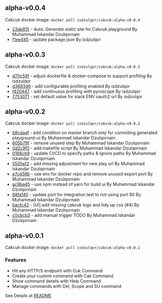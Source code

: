 ## alpha-v0.0.4
Cakcuk docker image: `docker pull isdzulqor/cakcuk:alpha-v0.0.4`
- [23ab815](https://github.com/isdzulqor/cakcuk/commit/23ab815097e6aea8a00af68b50bfd7618185165e) - Auto: Generate static site for Cakcuk playground By Muhammad Iskandar Dzulqornain
- [f1ee445](https://github.com/isdzulqor/cakcuk/commit/f1ee4454c06b1ab7adeba856b5caa9c7a51212e2) - update package json By isdzulqor

## alpha-v0.0.3
Cakcuk docker image: `docker pull isdzulqor/cakcuk:alpha-v0.0.3`
- [d70c59f](https://github.com/isdzulqor/cakcuk/commit/d70c59f89e90880c98cd66e4223150b9c2a6cadf) - adjust dockerfile & docker-compose to support profiling By isdzulqor
- [d3893d9](https://github.com/isdzulqor/cakcuk/commit/d3893d95a0d17729dec8a54c2532ae94354083c3) - add configurable profiling enabled By isdzulqor
- [f420447](https://github.com/isdzulqor/cakcuk/commit/f42044745149cf78570bbb74280580ecf4fc775b) - add continuous profiling with pyroscope By isdzulqor
- [7753071](https://github.com/isdzulqor/cakcuk/commit/7753071e285ce57d3d78f5536b1045e84b541e1f) - set default value for slack ENV oauth2 url By isdzulqor

## alpha-v0.0.2
Cakcuk docker image: `docker pull isdzulqor/cakcuk:alpha-v0.0.2`
- [b8cdaaf](https://github.com/isdzulqor/cakcuk/commit/b8cdaaf2b718d761e2f177616ae56c5626a382b9) - add condition on master branch only for commiting generated playground-ui By Muhammad Iskandar Dzulqornain
- [605b79f](https://github.com/isdzulqor/cakcuk/commit/605b79fa14d7c9e36079eb915c8e8c7a1d6bfb9d) - remove unused step By Muhammad Iskandar Dzulqornain
- [0d2c9f0](https://github.com/isdzulqor/cakcuk/commit/0d2c9f0fcbb34d780a85159383a0424d4cb79266) - add makefile script By Muhammad Iskandar Dzulqornain
- [0188cb9](https://github.com/isdzulqor/cakcuk/commit/0188cb91086e8d4dee74dc997ef1d60ed4de5f2c) - update CI/CD to specify paths & ignore paths By Muhammad Iskandar Dzulqornain
- [5505ef2](https://github.com/isdzulqor/cakcuk/commit/5505ef2880fc3b029f1c4e656cce8ebfecbb7740) - add missing adjustment for new play url By Muhammad Iskandar Dzulqornain
- [e7cd38b](https://github.com/isdzulqor/cakcuk/commit/e7cd38b9ef0bce2e9982717e4c14c2733a1f34b7) - use env for docker repo and remove unused export port By Muhammad Iskandar Dzulqornain
- [ac9ba45](https://github.com/isdzulqor/cakcuk/commit/ac9ba45790899c1886c4fbacadc93d83b5167a9a) - use npm instead of yarn for build ui By Muhammad Iskandar Dzulqornain
- [88fa145](https://github.com/isdzulqor/cakcuk/commit/88fa145c4c7b2b92fb8f993d58f43d9cac0ad16e) - update port for integration test to not using port 80 By Muhammad Iskandar Dzulqornain
- [bacfc42](https://github.com/isdzulqor/cakcuk/commit/bacfc42d0a96ccdf00c3ab1b59497755303c4894) - [UI] add missing cakcuk logo and tidy up css (#4) By Muhammad Iskandar Dzulqornain
- [c0cbcb3](https://github.com/isdzulqor/cakcuk/commit/c0cbcb3cbd6703a07800fac3a94a1f8fedbe87eb) - add manual trigger TODO By Muhammad Iskandar Dzulqornain

## alpha-v0.0.1
Cakcuk docker image: `docker pull isdzulqor/cakcuk:alpha-v0.0.1`
### Features
   - Hit any HTTP/S endpoint with Cuk Command
   - Create your custom command with Cak Command
   - Show command details with Help Command
   - Manage commands with Del, Scope and SU command

  See Details at [README](https://github.com/isdzulqor/cakcuk/blob/master/README.md)
  
